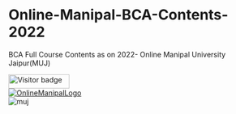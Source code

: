 # Online-Manipal-BCA-Contents-2022
BCA Full Course Contents as on 2022- Online Manipal University Jaipur(MUJ)
<div id="badges">
  <img src="https://api.visitorbadge.io/api/visitors?path=jaydattpatel%2FOnline-Manipal-BCA&label=Visitors&labelColor=%23720026&countColor=%23ffae00" alt="Visitor badge" width="120" height="28"/>
</div>
<div id="logo">
  <a href="https://www.onlinemanipal.com/">
  <img src="https://github.com/jaydattpatel/Online-Manipal-BCA-Contents/assets/124486498/e9a884b1-6f18-45fc-bbe0-1d8dfffe381e" alt="OnlineManipalLogo"/>
  </a>
</div>
<div>
  <img src="https://github.com/jaydattpatel/Online-Manipal-BCA-Contents/assets/124486498/e378c953-9260-45ae-bc6c-24a956e8f930" alt="muj" />
</div>
